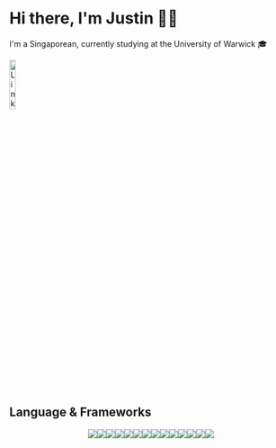 <h1> Hi there, I'm Justin 👋😄 </h1>
<p>
I'm a Singaporean, currently studying at the University of Warwick 🎓
</p>
<!-- Badge icons from https://github.com/alexandresanlim/Badges4-README.md-Profile -->
<p>
<a href="https://www.linkedin.com/in/justin-tan-hy/">
<img src="https://img.shields.io/badge/LinkedIn-0077B5?style=for-the-badge&logo=linkedin&logoColor=white" alt="Linkedin Badge" style="height:15%;width:15%"/>
</a>
</p>

<h2> Language & Frameworks </h2>

<p style="display:flex; justify-content: center; flex-wrap: wrap;"><span> </span>
<img src="https://img.shields.io/badge/Python-3776AB?style=for-the-badge&logo=python&logoColor=white"/><span> </span>
<img src="https://img.shields.io/badge/Java-ED8B00?style=for-the-badge&logo=java&logoColor=white"/><span> </span>
<img src="https://img.shields.io/badge/C%2B%2B-00599C?style=for-the-badge&logo=c%2B%2B&logoColor=white"/><span> </span>
<img src="https://img.shields.io/badge/HTML5-E34F26?style=for-the-badge&logo=html5&logoColor=white"/><span> </span>
<img src="https://img.shields.io/badge/CSS3-1572B6?style=for-the-badge&logo=css3&logoColor=white"/><span> </span>
<img src="https://img.shields.io/badge/JavaScript-F7DF1E?style=for-the-badge&logo=javascript&logoColor=black"/><span> </span>
<img src="https://img.shields.io/badge/TypeScript-007ACC?style=for-the-badge&logo=typescript&logoColor=white"/><span> </span>
<img src="https://img.shields.io/badge/React-20232A?style=for-the-badge&logo=react&logoColor=61DAFB"/><span> </span>
<img src="https://img.shields.io/badge/next.js-000000?style=for-the-badge&logo=next.js&logoColor=white"/><span> </span>
<img src="https://img.shields.io/badge/Jekyll-CC0000?style=for-the-badge&logo=Jekyll&logoColor=white"/><span> </span>
<img src="https://img.shields.io/badge/firebase-ffca28?style=for-the-badge&logo=firebase&logoColor=black"/><span> </span>
<img src="https://img.shields.io/badge/Apollo%20GraphQL-311C87?&style=for-the-badge&logo=Apollo%20GraphQL&logoColor=white"/><span> </span>
<img src="https://img.shields.io/badge/PostgreSQL-316192?style=for-the-badge&logo=postgresql&logoColor=white"/><span> </span>
<img src="https://img.shields.io/badge/MongoDB-4EA94B?style=for-the-badge&logo=mongodb&logoColor=white"/><span> </span>
</p>

<!-- <p>
<img src="https://github-readme-stats.vercel.app/api/?username=Justanhy&show_icons=true&title_color=fff&icon_color=00bfff&text_color=FBFCFC&bg_color=22272e&hide_border=true"> 
</p>
-->
<!--
**Justanhy/Justanhy** is a ✨ _special_ ✨ repository because its `README.md` (this file) appears on your GitHub profile.

Here are some ideas to get you started:

- 🔭 I’m currently working on ...
- 🌱 I’m currently learning ...
- 👯 I’m looking to collaborate on ...
- 🤔 I’m looking for help with ...
- 💬 Ask me about ...
- 📫 How to reach me: ...
- 😄 Pronouns: ...
- ⚡ Fun fact: ...
-->
